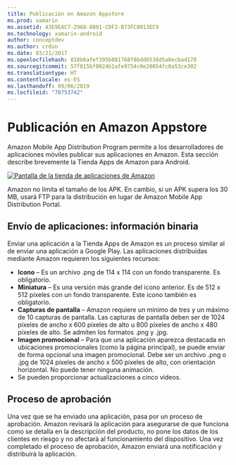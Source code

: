 ```yaml
---
title: Publicación en Amazon Appstore
ms.prod: xamarin
ms.assetid: A3E9EAC7-2968-8891-CDF2-B73FC0013EC9
ms.technology: xamarin-android
author: conceptdev
ms.author: crdun
ms.date: 03/21/2017
ms.openlocfilehash: 818b6afef395b081768f8bdd6538d5a8ecbad178
ms.sourcegitcommit: 57f815bf0024b1afe9754c0e28054fc0a53ce302
ms.translationtype: HT
ms.contentlocale: es-ES
ms.lasthandoff: 09/06/2019
ms.locfileid: "70753742"
---
```

# <a name="publishing-to-the-amazon-app-store"></a>Publicación en Amazon Appstore

Amazon Mobile App Distribution Program permite a los desarrolladores de aplicaciones móviles publicar sus aplicaciones en Amazon. Esta sección describe brevemente la Tienda Apps de Amazon para Android. 

[ ![Pantalla de la tienda de aplicaciones de Amazon](publishing-to-amazon-images/amazon-app-store.png)](publishing-to-amazon-images/amazon-app-store.png#lightbox)

Amazon no limita el tamaño de los APK. En cambio, si un APK supera los 30 MB, usará FTP para la distribución en lugar de Amazon Mobile App Distribution Portal.

## <a name="submitting-apps-binary-info"></a>Envío de aplicaciones: información binaria

Enviar una aplicación a la Tienda Apps de Amazon es un proceso similar al de enviar una aplicación a Google Play. Las aplicaciones distribuidas mediante Amazon requieren los siguientes recursos: 

- **Icono** &ndash; Es un archivo .png de 114 x 114 con un fondo transparente. Es obligatorio.
- **Miniatura** &ndash; Es una versión más grande del icono anterior. Es de 512 x 512 píxeles con un fondo transparente. Este icono también es obligatorio.
- **Capturas de pantalla** &ndash; Amazon requiere un mínimo de tres y un máximo de 10 capturas de pantalla. Las capturas de pantalla deben ser de 1024 píxeles de ancho x 600 píxeles de alto u 800 píxeles de ancho x 480 píxeles de alto. Se admiten los formatos .png y .jpg.
- **Imagen promocional** &ndash; Para que una aplicación aparezca destacada en ubicaciones promocionales (como la página principal), se puede enviar de forma opcional una imagen promocional. Debe ser un archivo .png o .jpg de 1024 píxeles de ancho x 500 píxeles de alto, con orientación horizontal. No puede tener ninguna animación.
- Se pueden proporcionar actualizaciones a cinco vídeos.

## <a name="approval-process"></a>Proceso de aprobación

Una vez que se ha enviado una aplicación, pasa por un proceso de aprobación.
Amazon revisará la aplicación para asegurarse de que funciona como se detalla en la descripción del producto, no pone los datos de los clientes en riesgo y no afectará al funcionamiento del dispositivo. Una vez completado el proceso de aprobación, Amazon enviará una notificación y distribuirá la aplicación.
